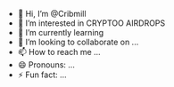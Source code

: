 - 👋 Hi, I’m @Cribmill
- 👀 I’m interested in CRYPTOO AIRDROPS
- 🌱 I’m currently learning 
- 💞️ I’m looking to collaborate on ...
- 📫 How to reach me ...
- 😄 Pronouns: ...
- ⚡ Fun fact: ...

<!---
Cribmill/Cribmill is a ✨ special ✨ repository because its `README.md` (this file) appears on your GitHub profile.
You can click the Preview link to take a look at your changes.
--->

